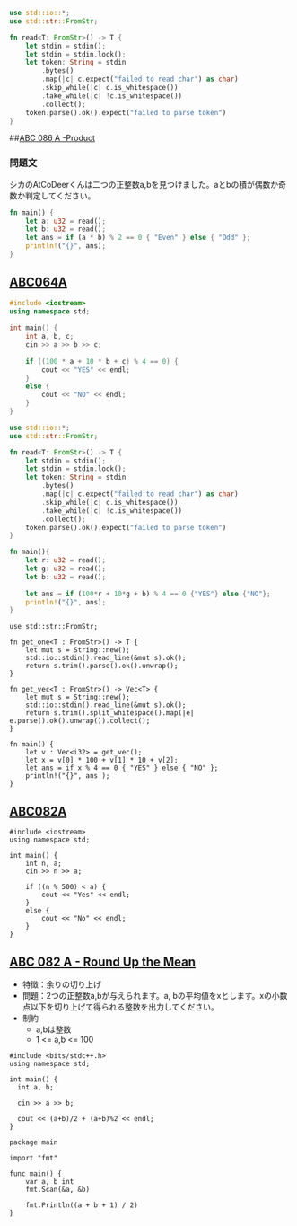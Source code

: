 ```Rust
use std::io::*;
use std::str::FromStr;

fn read<T: FromStr>() -> T {
    let stdin = stdin();
    let stdin = stdin.lock();
    let token: String = stdin
        .bytes()
        .map(|c| c.expect("failed to read char") as char) 
        .skip_while(|c| c.is_whitespace())
        .take_while(|c| !c.is_whitespace())
        .collect();
    token.parse().ok().expect("failed to parse token")
}
```

##[ABC 086 A -Product](https://atcoder.jp/contests/abc086/tasks/abc086_a)
### 問題文
シカのAtCoDeerくんは二つの正整数a,bを見つけました。aとbの積が偶数か奇数か判定してください。

```Rust
fn main() {
    let a: u32 = read();
    let b: u32 = read();
    let ans = if (a * b) % 2 == 0 { "Even" } else { "Odd" };
    println!("{}", ans);
}
```


## [ABC064A](https://atcoder.jp/contests/abc064/tasks/abc064_a)

```c++
#include <iostream>
using namespace std;
 
int main() {
	int a, b, c;
	cin >> a >> b >> c;
 
	if ((100 * a + 10 * b + c) % 4 == 0) {
		cout << "YES" << endl;
	}
	else {
		cout << "NO" << endl;
	}
}
```

```Rust
use std::io::*;
use std::str::FromStr;

fn read<T: FromStr>() -> T {
    let stdin = stdin();
    let stdin = stdin.lock();
    let token: String = stdin
        .bytes()
        .map(|c| c.expect("failed to read char") as char) 
        .skip_while(|c| c.is_whitespace())
        .take_while(|c| !c.is_whitespace())
        .collect();
    token.parse().ok().expect("failed to parse token")
}

fn main(){
	let r: u32 = read();
    let g: u32 = read();
    let b: u32 = read();
	
	let ans = if (100*r + 10*g + b) % 4 == 0 {"YES"} else {"NO"};
    println!("{}", ans);
}
```

```
use std::str::FromStr;
 
fn get_one<T : FromStr>() -> T {
    let mut s = String::new();
    std::io::stdin().read_line(&mut s).ok();
    return s.trim().parse().ok().unwrap();
}
 
fn get_vec<T : FromStr>() -> Vec<T> {
    let mut s = String::new();
    std::io::stdin().read_line(&mut s).ok();
    return s.trim().split_whitespace().map(|e| e.parse().ok().unwrap()).collect();
}
 
fn main() {
    let v : Vec<i32> = get_vec();
    let x = v[0] * 100 + v[1] * 10 + v[2];
    let ans = if x % 4 == 0 { "YES" } else { "NO" };
    println!("{}", ans );
}
```

## [ABC082A](https://atcoder.jp/contests/abc088/tasks/abc088_a)

```
#include <iostream>
using namespace std;
 
int main() {
	int n, a;
	cin >> n >> a;
 
	if ((n % 500) < a) {
		cout << "Yes" << endl;
	}
	else {
		cout << "No" << endl;
	}
}
```

## [ABC 082 A - Round Up the Mean](https://atcoder.jp/contests/abc082/tasks/abc082_a)
- 特徴：余りの切り上げ
- 問題：2つの正整数a,bが与えられます。a, bの平均値をxとします。xの小数点以下を切り上げて得られる整数を出力してください。
- 制約
	- a,bは整数
	- 1 <= a,b <= 100

```
#include <bits/stdc++.h>
using namespace std;
 
int main() {
  int a, b;
 
  cin >> a >> b;
 
  cout << (a+b)/2 + (a+b)%2 << endl;
}
```

```
package main

import "fmt"
 
func main() {
	var a, b int
	fmt.Scan(&a, &b)
 
	fmt.Println((a + b + 1) / 2)
}
```
